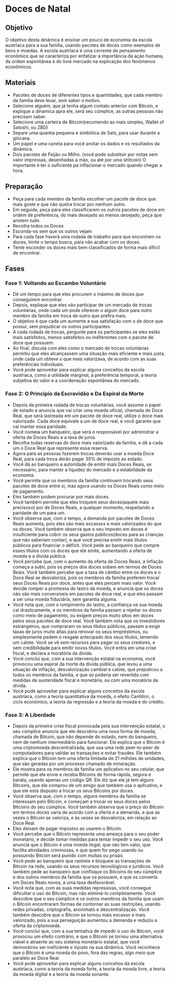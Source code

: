 # Doces de Natal
## Objetivo

O objetivo desta dinâmica é ensinar um pouco de economia da escola austríaca para a sua família, usando pacotes de doces como exemplos de bens e moedas. A escola austríaca é uma corrente de pensamento econômico que se caracteriza por enfatizar a importância da ação humana, da ordem espontânea e do livre mercado na explicação dos fenômenos econômicos.

## Materiais

- Pacotes de doces de diferentes tipos e quantidades, que cada membro da família deve levar, sem saber o motivo.
- Selecione alguém, que já tenha algum contato anterior com Bitcoin, e explique a dinamica apra ele, será seu cúmplice, as outras pessoas não precisam saber.
- Selecione uma carteira de Bitcoin(recomendo as mais simples, Wallet of Satoshi, ou ZBD)
- Separe uma quantia pequena e simbólica de Sats, para usar durante a gincana.
- Um papel e uma caneta para você anotar os dados e os resultados da dinâmica.
- Dois pacotes de Feijão ou Milho. (você pode substituir por notas sem valor impressas, desenhadas a mão, ou até por uma shitcoin) O importante é ter o suficiente pa inflacionar o mercado quando chegar a hora.

## Preparação
- Peça para cada membro da família escolher um pacote de doce que mais goste e que não queira trocar por nenhum outro.
- Em seguida, peça para eles classificarem os outros pacotes de doce em ordem de preferência, do mais desejado ao menos desejado, peça que anotem tudo.
- Recolha todos os Doces
- Esconda-os sem que os outros vejam
- Para cada fase haverá uma rodada de trabalho para que encontrem os doces, limite o tempo busca, para não acabar com os doces.
- Tente esconder os doces mais bem classificados de forma mais dificil de encontrar.

## Fases

### Fase 1: Voltando ao Escambo Voluntário

- Dê um tempo para que eles procurem o máximo de doces que conseguirem encontrar.
- Depois, explique que eles vão participar de um mercado de trocas voluntárias, onde cada um pode oferecer o algum doce para outro membro da família em troca de outro que prefira mais.
- O objetivo é que cada um aumente a sua satisfação com o de doce que possui, sem prejudicar os outros participantes.
- A cada rodada de trocas, pergunte para os participantes se eles estão mais satisfeitos, menos satisfeitos ou indiferentes com o pacote de doce que possuem.
- Ao final, discuta com eles como o mercado de trocas voluntárias permitiu que eles alcançassem uma situação mais eficiente e mais justa, onde cada um obteve o que mais valorizava, de acordo com as suas preferências individuais.
- Você pode aproveitar para explicar alguns conceitos da escola austríaca, como a utilidade marginal, a preferência temporal, a teoria subjetiva do valor e a coordenação espontânea do mercado.

### Fase 2: O Principio da Escravidão e Da Espiral da Morte

- Depois da primeira rodada de trocas voluntárias, você assume o papel de estado e anuncia que vai criar uma moeda oficial, chamada de Doce Real, que será lastreada em um pacote de doce real, utilize o doce mais valorizado. Cada doce equivale a um de doce real, e você garante que vai manter essa paridade.
- Você nomeia um banqueiro, que será o responsável por administrar a oferta de Doces Reais e a taxa de juros.
- Recolha todas reservas do doce mais valorizado da familia, e dê a cada um o Doce Real que represente essa reserva.
- Agora para as pessoas fazerem trocas deverão usar a moeda Doce Real, para cada troca derão pagar 30% de imposto ao estado. 
- Você dá ao banqueiro a autoridade de emitir mais Doces Reais, se necessário, para manter a liquidez do mercado e a estabilidade da economia.
- Você permite que os membros da família continuem trocando seus pacotes de doce entre si, mas agora usando os Doces Reais como meio de pagamento.
- Eles também podem procurar por mais doces.
- Você também permite que eles troquem seus doces(aquele mais precisoso) por de Doces Reais, a qualquer momento, respeitando a paridade de um para um.
- Você observa que, com o tempo, a demanda por pacotes de Doces Reais aumenta, pois eles são mais escassos e mais valorizados do que os doces. Você também observa que o seu imposto em doces é insuficiente para cobrir os seus gastos públicos(doces para as crianças que não saberiam contar), e que você precisa emitir mais títulos públicos para financiar o déficit. Você pede ao banqueiro que compre esses títulos com os doces que ele emite, aumentando a oferta de moeda e a dívida pública.
- Você percebe que, com o aumento da oferta de Doces Reais, a inflação começa a subir, pois os preços dos doces sobem em termos de Doces Reais. Você também percebe que a taxa de câmbio entre os doces e o Doce Real se desvaloriza, pois os membros da família preferem trocar seus Doces Reais por doce, antes que eles percam mais valor. Você decide romper a promessa do lastro da moeda, e anuncia que os doces não são mais conversíveis em pacotes de doce real, e que eles passam a ser uma moeda fiduciária, sem garantia alguma.
- Você nota que, com o rompimento do lastro, a confiança na sua moeda cai drasticamente, e os membros da família passam a rejeitar os doces como meio de pagamento, ou exigem preços muito altos em doces pelos seus pacotes de doce real. Você também nota que os investidores estrangeiros, que compraram os seus títulos públicos, passam a exigir taxas de juros muito altas para renovar os seus empréstimos, ou simplesmente pedem o resgate antecipado dos seus títulos, temendo um calote. Você se vê sem recursos para pagar os seus credores, e sem credibilidade para emitir novos títulos. Você entra em uma crise fiscal, e declara a moratória da dívida.
- Você conclui que, com a sua intervenção estatal na economia, você provocou uma espiral da morte da dívida pública, que levou a uma situação de inflação, desvalorização cambial e calote, que prejudicou a todos os membros da família, e que só poderia ser revertida com medidas de austeridade fiscal e monetária, ou com uma moratória da dívida.
- Você pode aproveitar para explicar alguns conceitos da escola austríaca, como a teoria quantitativa da moeda, o efeito Cantillon, o ciclo econômico, a teoria da regressão e a teoria da moeda e do crédito.

### Fase 3: A Liberdade

- Depois da primeira crise fiscal provocada pela sua intervenção estatal, o seu cúmplice anuncia que ele descobriu uma nova forma de moeda, chamada de Bitcoin, que não depende do estado, nem do banqueiro, nem de nenhum intermediário para funcionar. Ele explica que o Bitcoin é uma criptomoeda descentralizada, que usa uma rede peer-to-peer de computadores para validar as transações e evitar fraudes. Ele também explica que o Bitcoin tem uma oferta limitada de 21 milhões de unidades, que são geradas por um processo chamado de mineração.
- Ele mostra para os membros da família um aplicativo no seu celular, que permite que ele envie e receba Bitcoins de forma rápida, segura e barata, usando apenas um código QR. Ele diz que ele já tem alguns Bitcoins, que ele comprou de um amigo que também usa o aplicativo, e que ele está disposto a trocar os seus Bitcoins por doces.
- Você observa que, com o tempo, alguns membros da família se interessam pelo Bitcoin, e começam a trocar os seus doces pelos Bitcoins do seu cúmplice. Você também observa que o preço do Bitcoin em termos doces varia de acordo com a oferta e a demanda, e que às vezes o Bitcoin se valoriza, e às vezes se desvaloriza, em relação ao Doce Real.
- Eles deixam de pagar impostos ao usarem o Bitcoin.
- Você percebe que o Bitcoin representa uma ameaça para o seu poder monetário, e decide tomar medidas para tentar impedir o seu uso. Você anuncia que o Bitcoin é uma moeda ilegal, que não tem valor, que facilita atividades criminosas, e que quem for pego usando ou possuindo Bitcoin será punido com multas ou prisão.
- Você pede ao banqueiro que rastreie e bloqueie as transações de Bitcoin na rede, usando os seus recursos tecnológicos e jurídicos. Você também pede ao banqueiro que confisque os Bitcoins do seu cúmplice e dos outros membros da família que os possuem, e que os converta em Doces Reais novos, a uma taxa desfavorável.
- Você nota que, com as suas medidas repressivas, você consegue dificultar o uso do Bitcoin, mas não eliminá-lo completamente. Você descobre que o seu cúmplice e os outros membros da família que usam o Bitcoin encontraram formas de contornar as suas restrições, usando redes privadas, criptografia, anonimato e descentralização. Você também descobre que o Bitcoin se tornou mais escasso e mais valorizado, pois a sua perseguição aumentou a demanda e reduziu a oferta da criptomoeda.
- Você conclui que, com a sua tentativa de impedir o uso do Bitcoin, você provocou um efeito contrário, e que o Bitcoin se tornou uma alternativa viável e atraente ao seu sistema monetário estatal, que você demonstrou ser ineficiente e injusto na sua dinâmica. Você reconhece que o Bitcoin é uma moeda do povo, fora das regras, algo meio que paralelo ao Doce Real.
- Você pode aproveitar para explicar alguns conceitos da escola austríaca, como a teoria da moeda forte, a teoria da moeda livre, a teoria da moeda digital e a teoria da moeda sonante.

